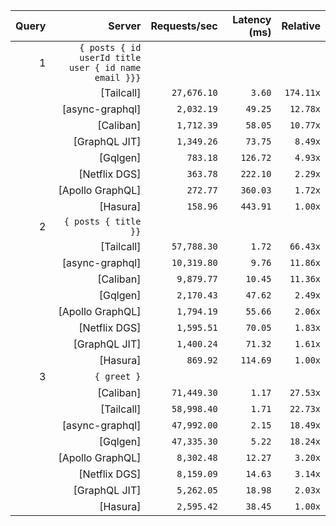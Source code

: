 <!-- PERFORMANCE_RESULTS_START -->

| Query | Server | Requests/sec | Latency (ms) | Relative |
|-------:|--------:|--------------:|--------------:|---------:|
| 1 | `{ posts { id userId title user { id name email }}}` |
|| [Tailcall] | `27,676.10` | `3.60` | `174.11x` |
|| [async-graphql] | `2,032.19` | `49.25` | `12.78x` |
|| [Caliban] | `1,712.39` | `58.05` | `10.77x` |
|| [GraphQL JIT] | `1,349.26` | `73.75` | `8.49x` |
|| [Gqlgen] | `783.18` | `126.72` | `4.93x` |
|| [Netflix DGS] | `363.78` | `222.10` | `2.29x` |
|| [Apollo GraphQL] | `272.77` | `360.03` | `1.72x` |
|| [Hasura] | `158.96` | `443.91` | `1.00x` |
| 2 | `{ posts { title }}` |
|| [Tailcall] | `57,788.30` | `1.72` | `66.43x` |
|| [async-graphql] | `10,319.80` | `9.76` | `11.86x` |
|| [Caliban] | `9,879.77` | `10.45` | `11.36x` |
|| [Gqlgen] | `2,170.43` | `47.62` | `2.49x` |
|| [Apollo GraphQL] | `1,794.19` | `55.66` | `2.06x` |
|| [Netflix DGS] | `1,595.51` | `70.05` | `1.83x` |
|| [GraphQL JIT] | `1,400.24` | `71.32` | `1.61x` |
|| [Hasura] | `869.92` | `114.69` | `1.00x` |
| 3 | `{ greet }` |
|| [Caliban] | `71,449.30` | `1.17` | `27.53x` |
|| [Tailcall] | `58,998.40` | `1.71` | `22.73x` |
|| [async-graphql] | `47,992.00` | `2.15` | `18.49x` |
|| [Gqlgen] | `47,335.30` | `5.22` | `18.24x` |
|| [Apollo GraphQL] | `8,302.48` | `12.27` | `3.20x` |
|| [Netflix DGS] | `8,159.09` | `14.63` | `3.14x` |
|| [GraphQL JIT] | `5,262.05` | `18.98` | `2.03x` |
|| [Hasura] | `2,595.42` | `38.45` | `1.00x` |

<!-- PERFORMANCE_RESULTS_END -->
